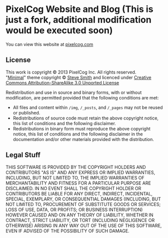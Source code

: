 # PixelCog Website and Blog (This is just a fork, additional modification would be executed soon)

You can view this website at [pixelcog.com](http://pixelcog.com/)

## License

This work is copyright © 2013 PixelCog Inc.  All rights reserved.  
"[Minimal](https://github.com/orderedlist/minimal)" theme copyright © [Steve Smith](http://orderedlist.com/) and licenced under [Creative Commons Attribution-ShareAlike 3.0 Unported License](http://creativecommons.org/licenses/by-sa/3.0/)

Redistribution and use in source and binary forms, with or without modification, are permitted provided that the following conditions are met:

- All files and content within `/img`, `/_posts`, and `/_pages` may not be reused or published.
- Redistributions of source code must retain the above copyright notice, this list of conditions and the following disclaimer.
- Redistributions in binary form must reproduce the above copyright notice, this list of conditions and the following disclaimer in the documentation and/or other materials provided with the distribution.


## Legal Stuff

THIS SOFTWARE IS PROVIDED BY THE COPYRIGHT HOLDERS AND CONTRIBUTORS "AS IS" AND ANY EXPRESS OR IMPLIED WARRANTIES, INCLUDING, BUT NOT LIMITED TO, THE IMPLIED WARRANTIES OF MERCHANTABILITY AND FITNESS FOR A PARTICULAR PURPOSE ARE DISCLAIMED. IN NO EVENT SHALL THE COPYRIGHT HOLDER OR CONTRIBUTORS BE LIABLE FOR ANY DIRECT, INDIRECT, INCIDENTAL, SPECIAL, EXEMPLARY, OR CONSEQUENTIAL DAMAGES (INCLUDING, BUT NOT LIMITED TO, PROCUREMENT OF SUBSTITUTE GOODS OR SERVICES; LOSS OF USE, DATA, OR PROFITS; OR BUSINESS INTERRUPTION) HOWEVER CAUSED AND ON ANY THEORY OF LIABILITY, WHETHER IN CONTRACT, STRICT LIABILITY, OR TORT (INCLUDING NEGLIGENCE OR OTHERWISE) ARISING IN ANY WAY OUT OF THE USE OF THIS SOFTWARE, EVEN IF ADVISED OF THE POSSIBILITY OF SUCH DAMAGE.
